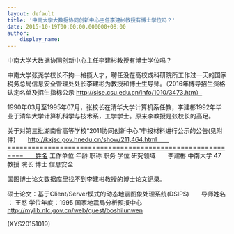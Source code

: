 ```yaml
---
layout: default
title: '中南大学大数据协同创新中心主任李建彬教授有博士学位吗？'
date: 2015-10-19T00:00:00.000000+08:00
author:
    display_name: 
---
```


中南大学大数据协同创新中心主任李建彬教授有博士学位吗？

中南大学张尧学校长不拘一格揽人才，聘任没在高校或科研院所工作过一天的国家税务总局信息安全管理处处长李建彬为教授和博士生导师。（2016年博导招生资格认定名单及招生指标公示 http://sise.csu.edu.cn/info/1010/3473.htm）

1990年03月至1995年07月，张校长在清华大学计算机系任教，李建彬1992年毕业于清华大学计算机科学与技术系，工学学士。原来李教授是张校长的高足。

关于对第三批湖南省高等学校“2011协同创新中心”申报材料进行公示的公告(见附件)　　http://kxjsc.gov.hnedu.cn/show/211,464.html　　==========================================================　　姓名 工作单位 年龄 职称 职务 学位 研究领域　　李建彬 中南大学 47 教授 院长 博士 信息安全

国图博士论文数据库里找不到李建彬教授的博士论文记录。

硕士论文：基于Client/Server模式的动态地震图象处理系统(DSIPS)　　导师姓名 ： 王愍   学位年度：1995   国家地震局分析预报中心　　http://mylib.nlc.gov.cn/web/guest/boshilunwen

(XYS20151019)

